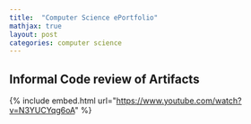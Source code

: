 ```yaml
---
title:  "Computer Science ePortfolio"
mathjax: true
layout: post
categories: computer science 
---
```


## Informal Code review of Artifacts

{% include embed.html url="https://www.youtube.com/watch?v=N3YUCYqg6oA" %}
